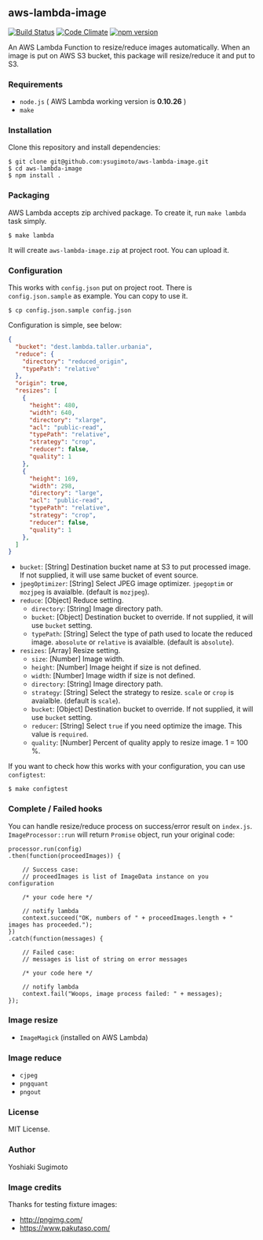 ## aws-lambda-image

[![Build Status](https://travis-ci.org/ysugimoto/aws-lambda-image.svg?branch=master)](https://travis-ci.org/ysugimoto/aws-lambda-image)
[![Code Climate](https://codeclimate.com/github/ysugimoto/aws-lambda-image/badges/gpa.svg)](https://codeclimate.com/github/ysugimoto/aws-lambda-image)
[![npm version](https://badge.fury.io/js/aws-lambda-image.svg)](https://badge.fury.io/js/aws-lambda-image)

An AWS Lambda Function to resize/reduce images automatically. When an image is put on AWS S3 bucket, this package will resize/reduce it and put to S3.

### Requirements

- `node.js` ( AWS Lambda working version is **0.10.26** )
- `make`

### Installation

Clone this repository and install dependencies:

```
$ git clone git@github.com:ysugimoto/aws-lambda-image.git
$ cd aws-lambda-image
$ npm install .
```

### Packaging

AWS Lambda accepts zip archived package. To create it, run `make lambda` task simply.

```
$ make lambda
```

It will create `aws-lambda-image.zip` at project root. You can upload it.

### Configuration

This works with `config.json` put on project root. There is `config.json.sample` as example. You can copy to use it.

```
$ cp config.json.sample config.json
```

Configuration is simple, see below:

```json
{
  "bucket": "dest.lambda.taller.urbania",
  "reduce": {
    "directory": "reduced_origin",
    "typePath": "relative"
  },
  "origin": true,
  "resizes": [
    {
      "height": 480,
      "width": 640,
      "directory": "xlarge",
      "acl": "public-read",
      "typePath": "relative",
      "strategy": "crop",
      "reducer": false,
      "quality": 1
    },
    {
      "height": 169,
      "width": 298,
      "directory": "large",
      "acl": "public-read",
      "typePath": "relative",
      "strategy": "crop",
      "reducer": false,
      "quality": 1
    },
  ]
}
```

- `bucket`: [String] Destination bucket name at S3 to put processed image. If not supplied, it will use same bucket of event source.
- `jpegOptimizer`: [String] Select JPEG image optimizer. `jpegoptim` or `mozjpeg` is avaialble. (default is `mozjpeg`).
- `reduce`: [Object] Reduce setting.
  - `directory`: [String] Image directory path.
  - `bucket`: [Object] Destination bucket to override. If not supplied, it will use `bucket` setting.
  - `typePath`: [String] Select the type of path used to locate the reduced image. `abosolute` or `relative` is avaialble. (default is `absolute`).
- `resizes`: [Array] Resize setting.
  - `size`: [Number] Image width.
  - `height`: [Number] Image height if size is not defined.
  - `width`: [Number] Image width if size is not defined.
  - `directory`: [String] Image directory path.
  - `strategy`: [String] Select the strategy to resize. `scale` or `crop` is avaialble. (default is `scale`).
  - `bucket`: [Object] Destination bucket to override. If not supplied, it will use `bucket` setting.
  - `reducer`: [String] Select `true` if you need optimize the image. This value is `required`.
  - `quality`: [Number] Percent of quality apply to resize image. 1 = 100 %.

If you want to check how this works with your configuration, you can use `configtest`:

```
$ make configtest
```

### Complete / Failed hooks

You can handle resize/reduce process on success/error result on `index.js`. `ImageProcessor::run` will return `Promise` object, run your original code:

```
processor.run(config)
.then(function(proceedImages)) {

    // Success case:
    // proceedImages is list of ImageData instance on you configuration

    /* your code here */

    // notify lambda
    context.succeed("OK, numbers of " + proceedImages.length + " images has proceeded.");
})
.catch(function(messages) {

    // Failed case:
    // messages is list of string on error messages

    /* your code here */

    // notify lambda
    context.fail("Woops, image process failed: " + messages);
});
```

### Image resize

- `ImageMagick` (installed on AWS Lambda)

### Image reduce

- `cjpeg`
- `pngquant`
- `pngout`

### License

MIT License.

### Author

Yoshiaki Sugimoto

### Image credits

Thanks for testing fixture images:

- http://pngimg.com/
- https://www.pakutaso.com/
